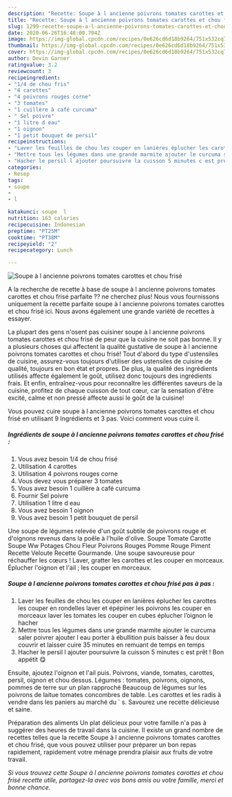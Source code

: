 ```yaml
---
description: "Recette: Soupe à l ancienne poivrons tomates carottes et chou frisé"
title: "Recette: Soupe à l ancienne poivrons tomates carottes et chou frisé"
slug: 1299-recette-soupe-a-l-ancienne-poivrons-tomates-carottes-et-chou-frise
date: 2020-06-26T16:48:00.704Z
image: https://img-global.cpcdn.com/recipes/0e626cd6d18b9264/751x532cq70/soupe-a-l-ancienne-poivrons-tomates-carottes-et-chou-frise-photo-principale-de-la-recette.jpg
thumbnail: https://img-global.cpcdn.com/recipes/0e626cd6d18b9264/751x532cq70/soupe-a-l-ancienne-poivrons-tomates-carottes-et-chou-frise-photo-principale-de-la-recette.jpg
cover: https://img-global.cpcdn.com/recipes/0e626cd6d18b9264/751x532cq70/soupe-a-l-ancienne-poivrons-tomates-carottes-et-chou-frise-photo-principale-de-la-recette.jpg
author: Devin Garner
ratingvalue: 3.2
reviewcount: 3
recipeingredient:
- "1/4 de chou fris"
- "4 carottes"
- "4 poivrons rouges corne"
- "3 tomates"
- "1 cuillère à café curcuma"
- " Sel poivre"
- "1 litre d eau"
- "1 oignon"
- "1 petit bouquet de persil"
recipeinstructions:
- "Laver les feuilles de chou les couper en lanières éplucher les carottes les couper en rondelles laver et épépiner les poivrons les couper en morceaux laver les tomates les couper en cubes éplucher l’oignon le hacher"
- "Mettre tous les légumes dans une grande marmite ajouter le curcuma saler poivrer ajouter l eau porter à ébullition puis baisser à feu doux couvrir et laisser cuire 35 minutes en remuant de temps en temps"
- "Hacher le persil l ajouter poursuivre la cuisson 5 minutes c est prêt ! Bon appétit 😋"
categories:
- Resep
tags:
- soupe
- 
- l

katakunci: soupe  l 
nutrition: 163 calories
recipecuisine: Indonesian
preptime: "PT25M"
cooktime: "PT38M"
recipeyield: "2"
recipecategory: Lunch

---
```



![Soupe à l ancienne poivrons tomates carottes et chou frisé](https://img-global.cpcdn.com/recipes/0e626cd6d18b9264/751x532cq70/soupe-a-l-ancienne-poivrons-tomates-carottes-et-chou-frise-photo-principale-de-la-recette.jpg)

A la recherche de recette à base de soupe à l ancienne poivrons tomates carottes et chou frisé parfaite ?? ne cherchez plus! Nous vous fournissons uniquement la recette parfaite soupe à l ancienne poivrons tomates carottes et chou frisé ici. Nous avons également une grande variété de recettes à essayer.

La plupart des gens n'osent pas cuisiner soupe à l ancienne poivrons tomates carottes et chou frisé de peur que la cuisine ne soit pas bonne. Il y a plusieurs choses qui affectent la qualité gustative de soupe à l ancienne poivrons tomates carottes et chou frisé! Tout d'abord du type d'ustensiles de cuisine, assurez-vous toujours d'utiliser des ustensiles de cuisine de qualité, toujours en bon état et propres. De plus, la qualité des ingrédients utilisés affecte également le goût, utilisez donc toujours des ingrédients frais. Et enfin, entraînez-vous pour reconnaître les différentes saveurs de la cuisine, profitez de chaque cuisson de tout cœur, car la sensation d'être excité, calme et non pressé affecte aussi le goût de la cuisine!

<!--inarticleads1-->

Vous pouvez cuire soupe à l ancienne poivrons tomates carottes et chou frisé en utilisant 9 Ingrédients et 3 pas. Voici comment vous cuire il.

##### Ingrédients de soupe à l ancienne poivrons tomates carottes et chou frisé :

1. Vous avez besoin 1/4 de chou frisé
1. Utilisation 4 carottes
1. Utilisation 4 poivrons rouges corne
1. Vous devez vous préparer 3 tomates
1. Vous avez besoin 1 cuillère à café curcuma
1. Fournir  Sel poivre
1. Utilisation 1 litre d eau
1. Vous avez besoin 1 oignon
1. Vous avez besoin 1 petit bouquet de persil


Une soupe de légumes relevée d&#39;un goût subtile de poivrons rouge et d&#39;oignons revenus dans la poêle à l&#39;huile d&#39;olive. Soupe Tomate Carotte Soupe Ww Potages Chou Fleur Poivrons Rouges Pomme Rouge Piment Recette Veloute Recette Gourmande. Une soupe savoureuse pour réchauffer les cœurs ! Laver, gratter les carottes et les couper en morceaux. Éplucher l&#39;oignon et l&#39;ail ; les couper en morceaux. 

<!--inarticleads2-->

##### Soupe à l ancienne poivrons tomates carottes et chou frisé pas à pas :

1. Laver les feuilles de chou les couper en lanières éplucher les carottes les couper en rondelles laver et épépiner les poivrons les couper en morceaux laver les tomates les couper en cubes éplucher l’oignon le hacher
1. Mettre tous les légumes dans une grande marmite ajouter le curcuma saler poivrer ajouter l eau porter à ébullition puis baisser à feu doux couvrir et laisser cuire 35 minutes en remuant de temps en temps
1. Hacher le persil l ajouter poursuivre la cuisson 5 minutes c est prêt ! Bon appétit 😋


Ensuite, ajoutez l&#39;oignon et l&#39;ail puis. Poivrons, viande, tomates, carottes, persil, oignon et chou dessus. Légumes : tomates, poivrons, oignons, pommes de terre sur un plan rapproché Beaucoup de légumes sur les poivrons de laitue tomates concombres de table. Les carottes et les radis à vendre dans les paniers au marché du ` s. Savourez une recette délicieuse et saine. 

<!--inarticleads1-->

<p>
Préparation des aliments Un plat délicieux pour votre famille n'a pas à suggérer des heures de travail dans la cuisine. Il existe un grand nombre de recettes telles que la recette Soupe à l ancienne poivrons tomates carottes et chou frisé, que vous pouvez utiliser pour préparer un bon repas rapidement, rapidement votre ménage prendra plaisir aux fruits de votre travail.
</p>

<p>
<i>Si vous trouvez cette Soupe à l ancienne poivrons tomates carottes et chou frisé recette utile, partagez-la avec vos bons amis ou votre famille, merci et bonne chance.</i>
</p>
